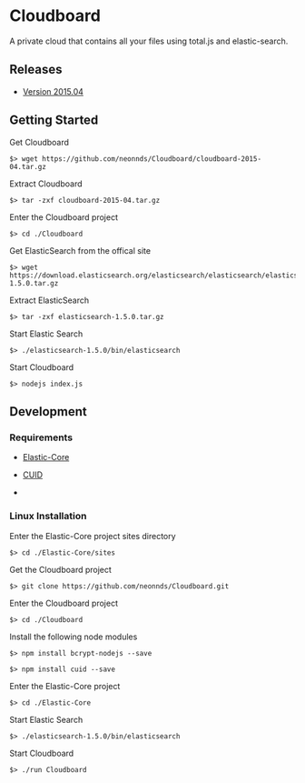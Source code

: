 # Cloudboard
A private cloud that contains all your files using total.js and elastic-search.

## Releases

* [Version 2015.04](https://github.com/neonnds/Cloudboard/cloudboard-2015-04.tar.gz)


## Getting Started

Get Cloudboard

    $> wget https://github.com/neonnds/Cloudboard/cloudboard-2015-04.tar.gz
    
Extract Cloudboard

    $> tar -zxf cloudboard-2015-04.tar.gz
    
Enter the Cloudboard project

    $> cd ./Cloudboard

Get ElasticSearch from the offical site

    $> wget https://download.elasticsearch.org/elasticsearch/elasticsearch/elasticsearch-1.5.0.tar.gz
    
Extract ElasticSearch

    $> tar -zxf elasticsearch-1.5.0.tar.gz
    
Start Elastic Search

    $> ./elasticsearch-1.5.0/bin/elasticsearch

Start Cloudboard

    $> nodejs index.js


## Development

### Requirements

* [Elastic-Core](https://github.com/neonnds/Elastic-Core)

* [CUID](https://github.com/ericelliott/cuid)
* 

### Linux Installation

Enter the Elastic-Core project sites directory

    $> cd ./Elastic-Core/sites

Get the Cloudboard project

    $> git clone https://github.com/neonnds/Cloudboard.git

Enter the Cloudboard project

    $> cd ./Cloudboard

Install the following node modules

    $> npm install bcrypt-nodejs --save
    
    $> npm install cuid --save

Enter the Elastic-Core project

    $> cd ./Elastic-Core

Start Elastic Search

    $> ./elasticsearch-1.5.0/bin/elasticsearch

Start Cloudboard

    $> ./run Cloudboard
